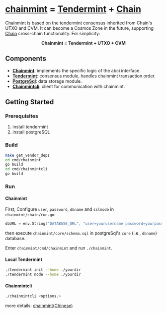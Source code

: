 # [chainmint](https://github.com/chainx-org/chainmint)  **=** [Tendermint](https://tendermint.com/) **+** [Chain](https://chain.com/)

Chainmint is based on the tendermint consensus inherited from Chain's UTXO and CVM. It can become a Cosmos Zone in the future, supporting [Chain](https://chain.com) cross-chain functionality. For simplicity:

<p align="center">
<b>Chainmint = Tendermint + UTXO + CVM</b>
</p>


## Components

- [**Chainmint**](https://github.com/chainx-org/chainmint): implements the specific logic of the abci interface.
- [**Tendermint**](https://github.com/tendermint/tendermint): consensus module, handles chainmint transaction order.
- [**PostgreSql**](https://github.com/postgres/postgres): data storage module.
- [**Chainmintcli**](https://github.com/chainx-org/chainmint/tree/master/cmd/chainmintcli): client for communication with chainmint.

## Getting Started

### Prerequisites

1. install tendermint
2. install postgreSQL

### Build

``` bash
make get_vendor_deps
cd cmd/chainmint
go build
cd cmd/chainmintcli
go build
```

### Run

#### Chainmint

First, Configure `user`, `password`, `dbname` and `sslmode` in `chainmint/chain/run.go`:

``` go
dbURL = env.String("DATABASE_URL", "user=yourusername password=yourpassword dbname=core sslmode=disable")
```

then execute `chainmint/core/schema.sql` in postgreSql's `core` (i.e., `dbname`) database.

Enter `chainmint/cmd/chainmint` and run `./chainmint`.

#### Local Tendermint

``` bash
./tendermint init --home ./yourdir
./tendermint node --home ./yourdir
```

#### Chainmintcli
``` bash
./chainmintcli <options.>
```

more details: [chainmint(Chinese)](https://gguoss.github.io/2017/09/03/chainmint/)
